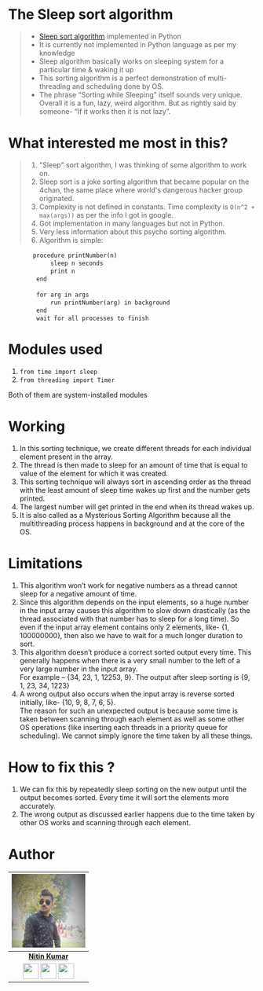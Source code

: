 # The Sleep sort algorithm

> - [Sleep sort algorithm](https://www.quora.com/What-is-sleep-sort) implemented in Python  
> - It is currently not implemented in Python language as per my knowledge  
> - Sleep algorithm basically works on sleeping system for a particular time & waking it up  
> - This sorting algorithm is a perfect demonstration of multi-threading and scheduling done by OS.  
> - The phrase “Sorting while Sleeping” itself sounds very unique. Overall it is a fun, lazy, weird algorithm. But as rightly said by someone- “If it works then it is not lazy”.


# What interested me most in this?

> 1. "Sleep" sort algorithm, I was thinking of some algorithm to work on.  
> 2. Sleep sort is a joke sorting algorithm that became popular on the 4chan, the same place where world's dangerous hacker group originated.  
> 3. Complexity is not defined in constants. Time complexity is ```O(n^2 + max(args))``` as per the info I got in google.   
> 4. Got implementation in many languages but not in Python.   
> 5. Very less information about this psycho sorting algorithm.  
> 6. Algorithm is simple:
```
       procedure printNumber(n) 
            sleep n seconds 
            print n 
        end 

        for arg in args 
            run printNumber(arg) in background 
        end 
        wait for all processes to finish
```

# Modules used

1. ```from time import sleep```
2. ```from threading import Timer```

Both of them are system-installed modules


# Working 

1) In this sorting technique, we create different threads for each individual element present in the array. 
2) The thread is then made to sleep for an amount of time that is equal to value of the element for which it was created.  
3) This sorting technique will always sort in ascending order as the thread with the least amount of sleep time wakes up first and the number gets printed. 
4) The largest number will get printed in the end when its thread wakes up.  
5) It is also called as a Mysterious Sorting Algorithm because all the multithreading process happens in background and at the core of the OS.


# Limitations

1) This algorithm won’t work for negative numbers as a thread cannot sleep for a negative amount of time.
2) Since this algorithm depends on the input elements, so a huge number in the input array causes this algorithm to slow down drastically (as the thread associated with that number has to sleep for a long time). So even if the input array element contains only 2 elements, like- {1, 100000000}, then also we have to wait for a much longer duration to sort.
3) This algorithm doesn’t produce a correct sorted output every time. This generally happens when there is a very small number to the left of a very large number in the input array.  
For example – {34, 23, 1, 12253, 9}.
The output after sleep sorting is {9, 1, 23, 34, 1223}
4) A wrong output also occurs when the input array is reverse sorted initially, like- {10, 9, 8, 7, 6, 5}.   
The reason for such an unexpected output is because some time is taken between scanning through each element as well as some other OS operations (like inserting each threads in a priority queue for scheduling). We cannot simply ignore the time taken by all these things.  


# How to fix this ?
1) We can fix this by repeatedly sleep sorting on the new output until the output becomes sorted. Every time it will sort the elements more accurately.
2) The wrong output as discussed earlier happens due to the time taken by other OS works and scanning through each element.

# Author


|                                                                                                                                                                                                         <a href="https://nitin-kr.onrender.com/"><img src="https://github.com/nitinkumar30/nitscv/blob/main/image/nitin-1.jpg" width="150px " height="150px" /></a>                                                                                                                                                                                                          |
|:----------------------------------------------------------------------------------------------------------------------------------------------------------------------------------------------------------------------------------------------------------------------------------------------------------------------------------------------------------------------------------------------------------------------------------------------------------------------------------------------------------------------------------------------------------------------------------:|
|                                                                                                                                                                                                                                                                 **[Nitin Kumar](https://nitin-kr.onrender.com/)**                                                                                                                                                                                                                                                                  |
| <a href="https://twitter.com/nitinkumar30"><img src="https://raw.githubusercontent.com/vinitshahdeo/Water-Monitoring-System/master/assets/twitter.png" width="32px" height="32px"></a> <a href="https://www.facebook.com/b1AcK6AG16"><img src="https://raw.githubusercontent.com/vinitshahdeo/Water-Monitoring-System/master/assets/facebook.png" width="32px" height="32px"></a> <a href="https://www.linkedin.com/in/nitin30kumar/"><img src="https://raw.githubusercontent.com/vinitshahdeo/Water-Monitoring-System/master/assets/linkedin.png" width="32px" height="32px"></a> |